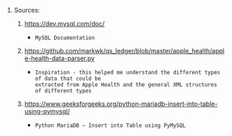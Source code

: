 1. Sources:

    1. https://dev.mysql.com/doc/
        *     MySQL Documentation
    2. https://github.com/markwk/qs_ledger/blob/master/apple_health/apple-health-data-parser.py
        *     Inspiration - this helped me understand the different types of data that could be 
              extracted from Apple Health and the general XML structures of different types
    3. https://www.geeksforgeeks.org/python-mariadb-insert-into-table-using-pymysql/
        *     Python MariaDB – Insert into Table using PyMySQL 